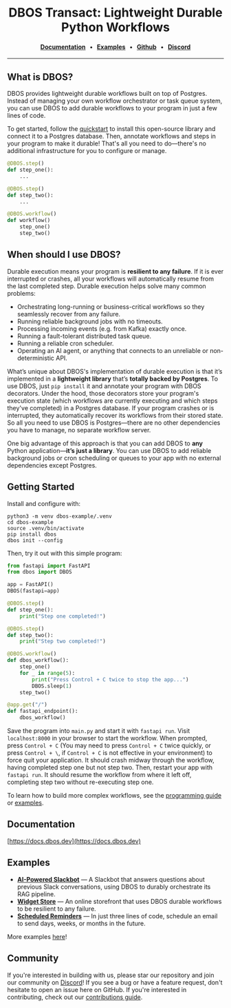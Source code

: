 
<div align="center">

# DBOS Transact: Lightweight Durable Python Workflows

#### [Documentation](https://docs.dbos.dev/) &nbsp;&nbsp;•&nbsp;&nbsp;  [Examples](https://docs.dbos.dev/examples) &nbsp;&nbsp;•&nbsp;&nbsp; [Github](https://github.com/dbos-inc) &nbsp;&nbsp;•&nbsp;&nbsp; [Discord](https://discord.com/invite/jsmC6pXGgX)
</div>

---

## What is DBOS?

DBOS provides lightweight durable workflows built on top of Postgres.
Instead of managing your own workflow orchestrator or task queue system, you can use DBOS to add durable workflows to your program in just a few lines of code.

To get started, follow the [quickstart](https://docs.dbos.dev/quickstart) to install this open-source library and connect it to a Postgres database.
Then, annotate workflows and steps in your program to make it durable!
That's all you need to do&mdash;there's no additional infrastructure for you to configure or manage.

```python
@DBOS.step()
def step_one():
    ...

@DBOS.step()
def step_two():
    ...

@DBOS.workflow()
def workflow()
    step_one()
    step_two()
```

## When should I use DBOS?

Durable execution means your program is **resilient to any failure**.
If it is ever interrupted or crashes, all your workflows will automatically resume from the last completed step.
Durable execution helps solve many common problems:

- Orchestrating long-running or business-critical workflows so they seamlessly recover from any failure.
- Running reliable background jobs with no timeouts.
- Processing incoming events (e.g. from Kafka) exactly once.
- Running a fault-tolerant distributed task queue.
- Running a reliable cron scheduler.
- Operating an AI agent, or anything that connects to an unreliable or non-deterministic API.

What’s unique about DBOS's implementation of durable execution is that it’s implemented in a **lightweight library** that’s **totally backed by Postgres**.
To use DBOS, just `pip install` it and annotate your program with DBOS decorators.
Under the hood, those decorators store your program's execution state (which workflows are currently executing and which steps they've completed) in a Postgres database.
If your program crashes or is interrupted, they automatically recover its workflows from their stored state.
So all you need to use DBOS is Postgres&mdash;there are no other dependencies you have to manage, no separate workflow server.

One big advantage of this approach is that you can add DBOS to **any** Python application&mdash;**it’s just a library**.
You can use DBOS to add reliable background jobs or cron scheduling or queues to your app with no external dependencies except Postgres.

## Getting Started

Install and configure with:

```shell
python3 -m venv dbos-example/.venv
cd dbos-example
source .venv/bin/activate
pip install dbos
dbos init --config
```

Then, try it out with this simple program:

```python
from fastapi import FastAPI
from dbos import DBOS

app = FastAPI()
DBOS(fastapi=app)

@DBOS.step()
def step_one():
    print("Step one completed!")

@DBOS.step()
def step_two():
    print("Step two completed!")

@DBOS.workflow()
def dbos_workflow():
    step_one()
    for _ in range(5):
        print("Press Control + C twice to stop the app...")
        DBOS.sleep(1)
    step_two()

@app.get("/")
def fastapi_endpoint():
    dbos_workflow()
```

Save the program into `main.py` and start it with `fastapi run`.
Visit `localhost:8000` in your browser to start the workflow.
When prompted, press `Control + C` (You may need to press `Control + C` twice quickly, or press `Control + \`, if `Control + C` is not effective in your environment) to force quit your application.
It should crash midway through the workflow, having completed step one but not step two.
Then, restart your app with `fastapi run`.
It should resume the workflow from where it left off, completing step two without re-executing step one.

To learn how to build more complex workflows, see the [programming guide](https://docs.dbos.dev/python/programming-guide) or [examples](https://docs.dbos.dev/examples).

## Documentation

[https://docs.dbos.dev](https://docs.dbos.dev)

## Examples


- [**AI-Powered Slackbot**](https://docs.dbos.dev/python/examples/rag-slackbot) &mdash; A Slackbot that answers questions about previous Slack conversations, using DBOS to durably orchestrate its RAG pipeline.
- [**Widget Store**](https://docs.dbos.dev/python/examples/widget-store) &mdash; An online storefront that uses DBOS durable workflows to be resilient to any failure.
- [**Scheduled Reminders**](https://docs.dbos.dev/python/examples/scheduled-reminders) &mdash; In just three lines of code, schedule an email to send days, weeks, or months in the future.

More examples [here](https://docs.dbos.dev/examples)!

## Community

If you're interested in building with us, please star our repository and join our community on [Discord](https://discord.gg/fMwQjeW5zg)!
If you see a bug or have a feature request, don't hesitate to open an issue here on GitHub.
If you're interested in contributing, check out our [contributions guide](./CONTRIBUTING.md).

